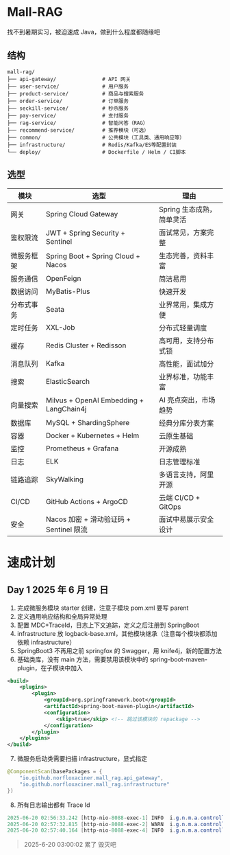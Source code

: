 # Mall-RAG

找不到暑期实习，被迫速成 Java，做到什么程度都随缘吧

## 结构

```
mall-rag/
├── api-gateway/               # API 网关
├── user-service/              # 用户服务
├── product-service/           # 商品与搜索服务
├── order-service/             # 订单服务
├── seckill-service/           # 秒杀服务
├── pay-service/               # 支付服务
├── rag-service/               # 智能问答（RAG）
├── recommend-service/         # 推荐模块（可选）
├── common/                    # 公共模块（工具类、通用响应等）
├── infrastructure/            # Redis/Kafka/ES等配置封装
└── deploy/                    # Dockerfile / Helm / CI脚本
```

## 选型

| 模块       | 选型                                    | 理由                      |
| ---------- | --------------------------------------- | ------------------------- |
| 网关       | Spring Cloud Gateway                    | Spring 生态成熟，简单灵活 |
| 鉴权限流   | JWT + Spring Security + Sentinel        | 面试常见，方案完整        |
| 微服务框架 | Spring Boot + Spring Cloud + Nacos      | 生态完善，资料丰富        |
| 服务通信   | OpenFeign                               | 简洁易用                  |
| 数据访问   | MyBatis-Plus                            | 快速开发                  |
| 分布式事务 | Seata                                   | 业界常用，集成方便        |
| 定时任务   | XXL-Job                                 | 分布式轻量调度            |
| 缓存       | Redis Cluster + Redisson                | 高可用，支持分布式锁      |
| 消息队列   | Kafka                                   | 高性能，面试加分          |
| 搜索       | ElasticSearch                           | 业界标准，功能丰富        |
| 向量搜索   | Milvus + OpenAI Embedding + LangChain4j | AI 亮点突出，市场趋势     |
| 数据库     | MySQL + ShardingSphere                  | 经典分库分表方案          |
| 容器       | Docker + Kubernetes + Helm              | 云原生基础                |
| 监控       | Prometheus + Grafana                    | 开源成熟                  |
| 日志       | ELK                                     | 日志管理标准              |
| 链路追踪   | SkyWalking                              | 多语言支持，阿里开源      |
| CI/CD      | GitHub Actions + ArgoCD                 | 云端 CI/CD + GitOps       |
| 安全       | Nacos 加密 + 滑动验证码 + Sentinel 限流 | 面试中易展示安全设计      |

# 速成计划

## Day 1 2025 年 6 月 19 日

1. 完成微服务模块 starter 创建，注意子模块 pom.xml 要写 parent
2. 定义通用响应结构和全局异常处理
3. 配置 MDC+TraceId，日志上下文追踪，定义之后注册到 SpringBoot
4. infrastructure 放 logback-base.xml，其他模块继承（注意每个模块都添加依赖 infrastructure）
5. SpringBoot3 不再用之前 springfox 的 Swagger，用 knife4j，新的配置方法
6. 基础类库，没有 main 方法，需要禁用该模块中的 spring-boot-maven-plugin，在子模块中加入

```xml
<build>
    <plugins>
        <plugin>
            <groupId>org.springframework.boot</groupId>
            <artifactId>spring-boot-maven-plugin</artifactId>
            <configuration>
                <skip>true</skip> <!-- 跳过该模块的 repackage -->
            </configuration>
        </plugin>
    </plugins>
</build>
```

7. 微服务启动类需要扫描 infrastructure，显式指定

```java
@ComponentScan(basePackages = {
    "io.github.norfloxaciner.mall_rag.api_gateway",
    "io.github.norfloxaciner.mall_rag.infrastructure"
})
```

8. 所有日志输出都有 Trace Id

```java
2025-06-20 02:56:33.242 [http-nio-8088-exec-1] INFO  i.g.n.m.a.controller.TestController - [6a750fb7-5601-4afe-8c5c-df7dd10b8b82] 调用 /test_trace_id 接口，TraceId = 6a750fb7-5601-4afe-8c5c-df7dd10b8b82
2025-06-20 02:57:32.815 [http-nio-8088-exec-2] WARN  i.g.n.m.a.controller.TestController - [652dee5f-fde7-4877-94fe-55cee17b252c] 调用 /fail 接口，TraceId = 652dee5f-fde7-4877-94fe-55cee17b252c
2025-06-20 02:57:40.164 [http-nio-8088-exec-4] INFO  i.g.n.m.a.controller.TestController - [7e1355d4-00e6-4e03-adfc-b46e80a688ac] 调用 /hello 接口，TraceId = 7e1355d4-00e6-4e03-adfc-b46e80a688ac
```

> 2025-6-20 03:00:02 累了 毁灭吧
